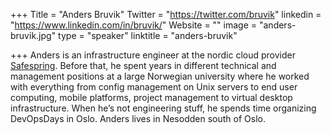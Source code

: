 +++
Title = "Anders Bruvik"
Twitter = "https://twitter.com/bruvik"
linkedin = "https://www.linkedin.com/in/bruvik/"
Website = ""
image = "anders-bruvik.jpg"
type = "speaker"
linktitle = "anders-bruvik"

+++
Anders is an infrastructure engineer at the nordic cloud provider [Safespring](https://www.safespring.com/). Before that, he spent years in different technical and management positions at a large Norwegian university where he worked with everything from config management on Unix servers to end user computing, mobile platforms, project management to virtual desktop infrastructure. When he’s not engineering stuff, he spends time organizing DevOpsDays in Oslo. Anders lives in Nesodden south of Oslo.
